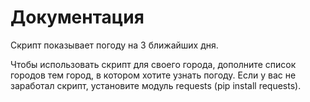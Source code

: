 # Документация

Скрипт показывает погоду на 3 ближайших дня.

Чтобы использовать скрипт для своего города, дополните список городов тем город, в котором хотите узнать погоду.
Если у вас не заработал скрипт, установите модуль requests (pip install requests).
